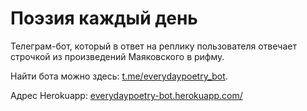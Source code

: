 ﻿# Поэзия каждый день

Телеграм-бот, который в ответ на реплику пользователя 
отвечает строчкой из произведений Маяковского в рифму.

Найти бота можно здесь: [t.me/everydaypoetry_bot](http://t.me/everydaypoetry_bot).

Адрес Herokuapp: [everydaypoetry-bot.herokuapp.com/](https://everydaypoetry-bot.herokuapp.com/)
